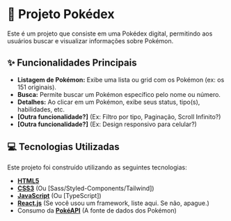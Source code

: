 # 🔴 Projeto Pokédex

Este é um projeto que consiste em uma Pokédex digital, permitindo aos usuários buscar e visualizar informações sobre Pokémon.


## ✨ Funcionalidades Principais

* **Listagem de Pokémon:** Exibe uma lista ou grid com os Pokémon (ex: os 151 originais).
* **Busca:** Permite buscar um Pokémon específico pelo nome ou número.
* **Detalhes:** Ao clicar em um Pokémon, exibe seus status, tipo(s), habilidades, etc.
* **[Outra funcionalidade?]** (Ex: Filtro por tipo, Paginação, Scroll Infinito?)
* **[Outra funcionalidade?]** (Ex: Design responsivo para celular?)

## 💻 Tecnologias Utilizadas

Este projeto foi construído utilizando as seguintes tecnologias:

* **[HTML5](https://developer.mozilla.org/pt-BR/docs/Web/HTML)**
* **[CSS3](https://developer.mozilla.org/pt-BR/docs/Web/CSS)** (Ou [Sass/Styled-Components/Tailwind])
* **[JavaScript](https://developer.mozilla.org/pt-BR/docs/Web/JavaScript)** (Ou [TypeScript])
* **[React.js](https://pt-br.reactjs.org/)** (Se você usou um framework, liste aqui. Se não, apague.)
* Consumo da **[PokéAPI](https://pokeapi.co/)** (A fonte de dados dos Pokémon)

